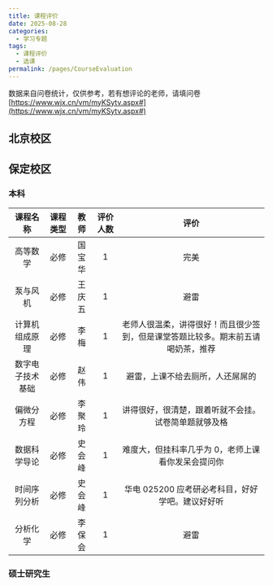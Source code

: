 ```yaml
---
title: 课程评价
date: 2025-08-28
categories:
  - 学习专题
tags:
  - 课程评价
  - 选课
permalink: /pages/CourseEvaluation
---
```


数据来自问卷统计，仅供参考，若有想评论的老师，请填问卷[https://www.wjx.cn/vm/myKSytv.aspx#](https://www.wjx.cn/vm/myKSytv.aspx#)

## 北京校区

## 保定校区
### 本科

| 课程名称 | 课程类型 | 教师  | 评价人数  | 评价 |
| :------: | :------: | :---: | :---: | :---: |
| 高等数学 | 必修 | 国宝华 | 1 | 完美 |
| 泵与风机 | 必修 | 王庆五 | 1 | 避雷 |
| 计算机组成原理 | 必修 | 李梅 | 1 | 老师人很温柔，讲得很好！而且很少签到，但是课堂答题比较多。期末前五请喝奶茶，推荐 |
| 数字电子技术基础 | 必修 | 赵伟 | 1 | 避雷，上课不给去厕所，人还屌屌的 |
| 偏微分方程 | 必修 | 李聚玲 | 1 | 讲得很好，很清楚，跟着听就不会挂。试卷简单题就够及格 |
| 数据科学导论 | 必修 | 史会峰 | 1 | 难度大，但挂科率几乎为 0，老师上课看你发呆会提问你 |
| 时间序列分析 | 必修 | 史会峰 | 1 | 华电 025200 应考研必考科目，好好学吧。建议好好听 |
| 分析化学 | 必修 | 李保会 | 1 | 避雷 |

### 硕士研究生


